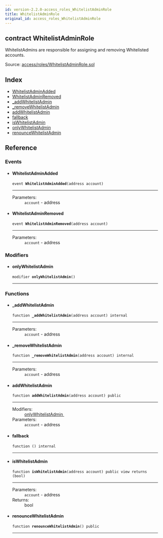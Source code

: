 ```yaml
---
id: version-2.2.0-access_roles_WhitelistAdminRole
title: WhitelistAdminRole
original_id: access_roles_WhitelistAdminRole
---
```


<div class="contract-doc"><div class="contract"><h2 class="contract-header"><span class="contract-kind">contract</span> WhitelistAdminRole</h2><p class="description">WhitelistAdmins are responsible for assigning and removing Whitelisted accounts.</p><div class="source">Source: <a href="https://github.com/OpenZeppelin/zeppelin-solidity/blob/v2.2.0/contracts/access/roles/WhitelistAdminRole.sol" target="_blank">access/roles/WhitelistAdminRole.sol</a></div></div><div class="index"><h2>Index</h2><ul><li><a href="access_roles_WhitelistAdminRole.html#WhitelistAdminAdded">WhitelistAdminAdded</a></li><li><a href="access_roles_WhitelistAdminRole.html#WhitelistAdminRemoved">WhitelistAdminRemoved</a></li><li><a href="access_roles_WhitelistAdminRole.html#_addWhitelistAdmin">_addWhitelistAdmin</a></li><li><a href="access_roles_WhitelistAdminRole.html#_removeWhitelistAdmin">_removeWhitelistAdmin</a></li><li><a href="access_roles_WhitelistAdminRole.html#addWhitelistAdmin">addWhitelistAdmin</a></li><li><a href="access_roles_WhitelistAdminRole.html#">fallback</a></li><li><a href="access_roles_WhitelistAdminRole.html#isWhitelistAdmin">isWhitelistAdmin</a></li><li><a href="access_roles_WhitelistAdminRole.html#onlyWhitelistAdmin">onlyWhitelistAdmin</a></li><li><a href="access_roles_WhitelistAdminRole.html#renounceWhitelistAdmin">renounceWhitelistAdmin</a></li></ul></div><div class="reference"><h2>Reference</h2><div class="events"><h3>Events</h3><ul><li><div class="item event"><span id="WhitelistAdminAdded" class="anchor-marker"></span><h4 class="name">WhitelistAdminAdded</h4><div class="body"><code class="signature">event <strong>WhitelistAdminAdded</strong><span>(address account) </span></code><hr/><dl><dt><span class="label-parameters">Parameters:</span></dt><dd><div><code>account</code> - address</div></dd></dl></div></div></li><li><div class="item event"><span id="WhitelistAdminRemoved" class="anchor-marker"></span><h4 class="name">WhitelistAdminRemoved</h4><div class="body"><code class="signature">event <strong>WhitelistAdminRemoved</strong><span>(address account) </span></code><hr/><dl><dt><span class="label-parameters">Parameters:</span></dt><dd><div><code>account</code> - address</div></dd></dl></div></div></li></ul></div><div class="modifiers"><h3>Modifiers</h3><ul><li><div class="item modifier"><span id="onlyWhitelistAdmin" class="anchor-marker"></span><h4 class="name">onlyWhitelistAdmin</h4><div class="body"><code class="signature">modifier <strong>onlyWhitelistAdmin</strong><span>() </span></code><hr/></div></div></li></ul></div><div class="functions"><h3>Functions</h3><ul><li><div class="item function"><span id="_addWhitelistAdmin" class="anchor-marker"></span><h4 class="name">_addWhitelistAdmin</h4><div class="body"><code class="signature">function <strong>_addWhitelistAdmin</strong><span>(address account) </span><span>internal </span></code><hr/><dl><dt><span class="label-parameters">Parameters:</span></dt><dd><div><code>account</code> - address</div></dd></dl></div></div></li><li><div class="item function"><span id="_removeWhitelistAdmin" class="anchor-marker"></span><h4 class="name">_removeWhitelistAdmin</h4><div class="body"><code class="signature">function <strong>_removeWhitelistAdmin</strong><span>(address account) </span><span>internal </span></code><hr/><dl><dt><span class="label-parameters">Parameters:</span></dt><dd><div><code>account</code> - address</div></dd></dl></div></div></li><li><div class="item function"><span id="addWhitelistAdmin" class="anchor-marker"></span><h4 class="name">addWhitelistAdmin</h4><div class="body"><code class="signature">function <strong>addWhitelistAdmin</strong><span>(address account) </span><span>public </span></code><hr/><dl><dt><span class="label-modifiers">Modifiers:</span></dt><dd><a href="access_roles_WhitelistAdminRole.html#onlyWhitelistAdmin">onlyWhitelistAdmin </a></dd><dt><span class="label-parameters">Parameters:</span></dt><dd><div><code>account</code> - address</div></dd></dl></div></div></li><li><div class="item function"><span id="fallback" class="anchor-marker"></span><h4 class="name">fallback</h4><div class="body"><code class="signature">function <strong></strong><span>() </span><span>internal </span></code><hr/></div></div></li><li><div class="item function"><span id="isWhitelistAdmin" class="anchor-marker"></span><h4 class="name">isWhitelistAdmin</h4><div class="body"><code class="signature">function <strong>isWhitelistAdmin</strong><span>(address account) </span><span>public </span><span>view </span><span>returns  (bool) </span></code><hr/><dl><dt><span class="label-parameters">Parameters:</span></dt><dd><div><code>account</code> - address</div></dd><dt><span class="label-return">Returns:</span></dt><dd>bool</dd></dl></div></div></li><li><div class="item function"><span id="renounceWhitelistAdmin" class="anchor-marker"></span><h4 class="name">renounceWhitelistAdmin</h4><div class="body"><code class="signature">function <strong>renounceWhitelistAdmin</strong><span>() </span><span>public </span></code><hr/></div></div></li></ul></div></div></div>
